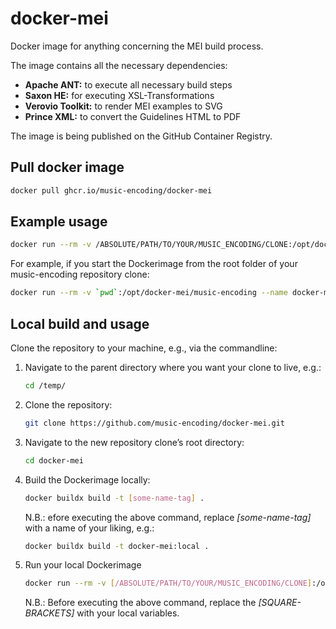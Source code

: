 # docker-mei

Docker image for anything concerning the MEI build process.

The image contains all the necessary dependencies:

* **Apache ANT:** to execute all necessary build steps
* **Saxon HE:** for executing XSL-Transformations
* **Verovio Toolkit:** to render MEI examples to SVG
* **Prince XML:** to convert the Guidelines HTML to PDF

The image is being published on the GitHub Container Registry.

## Pull docker image

```bash
docker pull ghcr.io/music-encoding/docker-mei
```

## Example usage

```bash
docker run --rm -v /ABSOLUTE/PATH/TO/YOUR/MUSIC_ENCODING/CLONE:/opt/docker-mei/music-encoding --name docker-mei ghcr.io/music-encoding/docker-mei
```

For example, if you start the Dockerimage from the root folder of your music-encoding repository clone:

```bash
docker run --rm -v `pwd`:/opt/docker-mei/music-encoding --name docker-mei ghcr.io/music-encoding/docker-mei
```

## Local build and usage

Clone the repository to your machine, e.g., via the commandline:

1. Navigate to the parent directory where you want your clone to live, e.g.:

    ```bash
    cd /temp/ 
    ```

2. Clone the repository:

    ```bash
    git clone https://github.com/music-encoding/docker-mei.git 
    ```

3. Navigate to the new repository clone’s root directory:

    ```bash
    cd docker-mei
    ```

4. Build the Dockerimage locally:

    ```bash
    docker buildx build -t [some-name-tag] .
    ```

    N.B.: efore executing the above command, replace _[some-name-tag]_ with a name of your liking, e.g.:

    ```bash
    docker buildx build -t docker-mei:local .
    ```

5. Run your local Dockerimage

    ```bash
    docker run --rm -v [/ABSOLUTE/PATH/TO/YOUR/MUSIC_ENCODING/CLONE]:/opt/docker-mei/music-encoding --name docker-mei [some-name-tag]
    ```

    N.B.: Before executing the above command, replace the _[SQUARE-BRACKETS]_ with your local variables.
